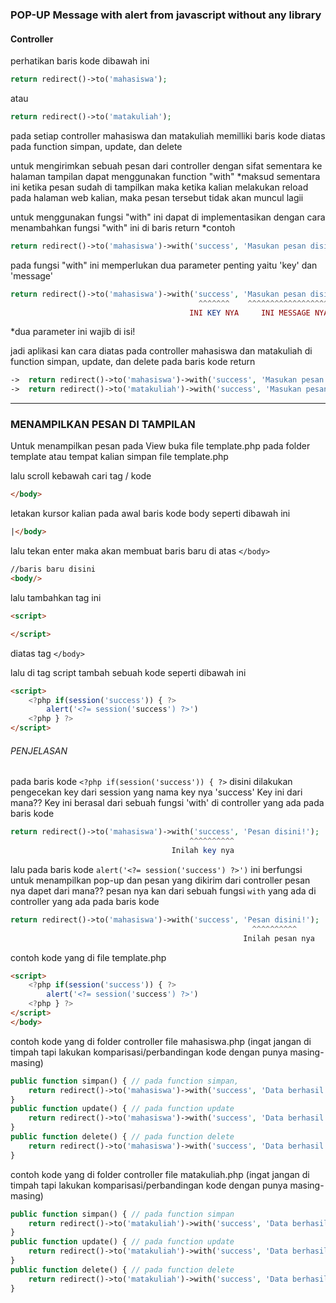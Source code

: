 ### POP-UP Message with alert from javascript without any library

#### Controller

perhatikan baris kode dibawah ini

```````` php
return redirect()->to('mahasiswa');
````````
atau
```````` php
return redirect()->to('matakuliah');
````````
pada setiap controller mahasiswa dan matakuliah memilliki baris kode diatas pada function simpan, update, dan delete

untuk mengirimkan sebuah pesan dari controller dengan sifat sementara ke halaman tampilan dapat menggunakan function "with"
*maksud sementara ini ketika pesan sudah di tampilkan maka ketika kalian melakukan reload pada halaman web kalian,
maka pesan tersebut tidak akan muncul lagii

untuk menggunakan fungsi "with" ini dapat di implementasikan dengan cara menambahkan fungsi "with" ini di baris return 
*contoh
```````` php
return redirect()->to('mahasiswa')->with('success', 'Masukan pesan disini!');
````````

pada fungsi "with" ini memperlukan dua parameter penting yaitu 'key' dan 'message'

```````` php
return redirect()->to('mahasiswa')->with('success', 'Masukan pesan disini!');
                                          ^^^^^^^    ^^^^^^^^^^^^^^^^^^^^^
                                        INI KEY NYA     INI MESSAGE NYA
````````                                        
*dua parameter ini wajib di isi!

jadi aplikasi kan cara diatas pada controller mahasiswa dan matakuliah di function simpan, update, dan delete pada baris kode return
```````` php
->  return redirect()->to('mahasiswa')->with('success', 'Masukan pesan disini!'); //ini buat mahasiswa
->  return redirect()->to('matakuliah')->with('success', 'Masukan pesan disini!'); //ini buat matakuliah
````````

-------------------------------------
### MENAMPILKAN PESAN DI TAMPILAN
Untuk menampilkan pesan pada View buka file template.php pada folder template atau tempat kalian simpan file template.php

lalu scroll kebawah cari tag / kode 
`````` html
</body>
``````

letakan kursor kalian pada awal baris kode body seperti dibawah ini
`````` html
|</body>

``````
lalu tekan enter maka akan membuat baris baru di atas `</body>`
`````` html
//baris baru disini
<body/>
``````

lalu tambahkan tag ini
`````` html
<script>

</script>
``````

diatas tag `</body>`

lalu di tag script tambah sebuah kode seperti dibawah ini
`````` html
<script>
    <?php if(session('success')) { ?>
        alert('<?= session('success') ?>')
    <?php } ?>
</script>
``````
###### PENJELASAN

pada baris kode `<?php if(session('success')) { ?>` disini dilakukan pengecekan key dari session yang nama key nya 'success'
Key ini dari mana?? Key ini berasal dari sebuah fungsi 'with' di controller yang ada pada baris kode 
`````` php
return redirect()->to('mahasiswa')->with('success', 'Pesan disini!');
                                        ^^^^^^^^^^
                                    Inilah key nya
``````

lalu pada baris kode `alert('<?= session('success') ?>')` ini berfungsi untuk menampilkan pop-up dan pesan yang dikirim dari controller
pesan nya dapet dari mana?? pesan nya kan dari sebuah fungsi `with` yang ada di controller yang ada pada baris kode 
`````` php
return redirect()->to('mahasiswa')->with('success', 'Pesan disini!');
                                                      ^^^^^^^^^^
                                                    Inilah pesan nya
``````

contoh kode yang di file template.php

`````` html
<script>
    <?php if(session('success')) { ?>
        alert('<?= session('success') ?>')
    <?php } ?>
</script>
</body>
``````

contoh kode yang di folder controller file mahasiswa.php (ingat jangan di timpah tapi lakukan komparisasi/perbandingan kode dengan punya masing-masing)

`````` php
public function simpan() { // pada function simpan,
    return redirect()->to('mahasiswa')->with('success', 'Data berhasil di simpan!');
}
public function update() { // pada function update
    return redirect()->to('mahasiswa')->with('success', 'Data berhasil di perbaharui!');
}
public function delete() { // pada function delete
    return redirect()->to('mahasiswa')->with('success', 'Data berhasil di hapus!');
}

``````

contoh kode yang di folder controller file matakuliah.php (ingat jangan di timpah tapi lakukan komparisasi/perbandingan kode dengan punya masing-masing)

`````` php
public function simpan() { // pada function simpan
    return redirect()->to('matakuliah')->with('success', 'Data berhasil di simpan!');
}
public function update() { // pada function update
    return redirect()->to('matakuliah')->with('success', 'Data berhasil di perbaharui!');
}
public function delete() { // pada function delete
    return redirect()->to('matakuliah')->with('success', 'Data berhasil di hapus!');
}
  

